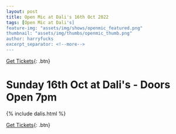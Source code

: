 ```yaml
---
layout: post
title: Open Mic at Dali's 16th Oct 2022
tags: [Open Mic at Dali's]
feature-img: "assets/img/shows/openmic_featured.png"
thumbnail: "assets/img/thumbs/openmic_thumb.png"
author: harryfucks
excerpt_separator: <!--more-->
---
```


[Get Tickets](https://bit.ly/iyf161022){: .btn}

# Sunday 16th Oct at Dali's - Doors Open 7pm

{% include dalis.html %}

[Get Tickets](https://bit.ly/iyf161022){: .btn}
